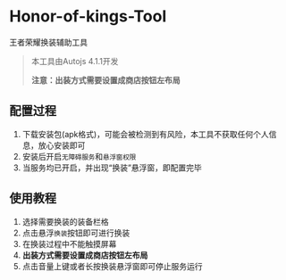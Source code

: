 # Honor-of-kings-Tool
王者荣耀换装辅助工具

> 本工具由Autojs 4.1.1开发
> 
> **注意：出装方式需要设置成商店按钮左布局**

## 配置过程
1. 下载安装包(apk格式)，可能会被检测到有风险，本工具不获取任何个人信息，放心安装即可
2. 安装后开启`无障碍服务`和`悬浮窗权限`
3. 当服务均已开启，并出现“换装”悬浮窗，即配置完毕

## 使用教程
1. 选择需要换装的装备栏格
2. 点击悬浮`换装`按钮即可进行换装
3. 在换装过程中不能触摸屏幕
4. **出装方式需要设置成商店按钮左布局**
5. 点击音量上键或者长按换装悬浮窗即可停止服务运行
